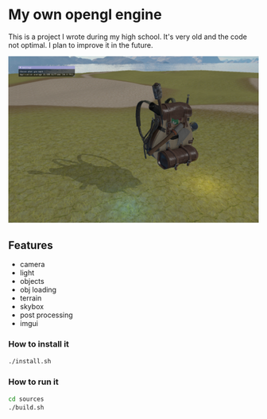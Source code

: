 # My own opengl engine

This is a project I wrote during my high school. It's very old and the code not optimal. I plan to improve it in the future.

![alt text](./engine.png)

## Features

- camera
- light
- objects
- obj loading
- terrain
- skybox
- post processing
- imgui

### How to install it

```bash
./install.sh
```

### How to run it

```bash
cd sources
./build.sh
```